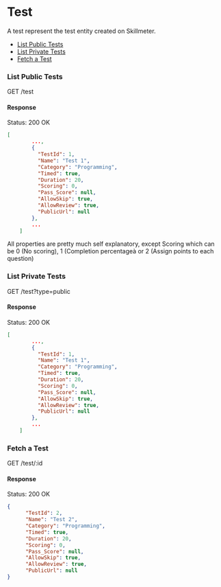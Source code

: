 Test
====

A test represent the test entity created on Skillmeter. 

* [List Public Tests](#list-public-tests)
* [List Private Tests](#list-private-tests)
* [Fetch a Test](#fetch-a-test)

### List Public Tests

  GET /test

#### Response

Status: 200 OK

```json
[
        ...,
        {
		  "TestId": 1,
		  "Name": "Test 1",
		  "Category": "Programming",
		  "Timed": true,
		  "Duration": 20,
		  "Scoring": 0,
		  "Pass_Score": null,
		  "AllowSkip": true,
		  "AllowReview": true,
		  "PublicUrl": null		
        },
        ...
    ]
```
All properties are pretty much self explanatory, except Scoring which can be 0 (No scoring), 1 (Completion percentageà or 2 (Assign points to each question)

### List Private Tests

  GET /test?type=public

#### Response

Status: 200 OK

```json
[
        ...,
        {
		  "TestId": 1,
		  "Name": "Test 1",
		  "Category": "Programming",
		  "Timed": true,
		  "Duration": 20,
		  "Scoring": 0,
		  "Pass_Score": null,
		  "AllowSkip": true,
		  "AllowReview": true,
		  "PublicUrl": null		
        },
        ...
    ]
```

### Fetch a Test

  GET /test/:id

#### Response

  Status: 200 OK

```json
{
      "TestId": 2,
      "Name": "Test 2",
      "Category": "Programming",
      "Timed": true,
      "Duration": 20,
      "Scoring": 0,
      "Pass_Score": null,
      "AllowSkip": true,
      "AllowReview": true,
      "PublicUrl": null
}
```
